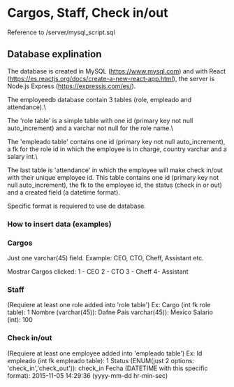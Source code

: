 # Cargos, Staff, Check in/out  
Reference to /server/mysql_script.sql

## Database explination
The database is created in MySQL (https://www.mysql.com) and with React (https://es.reactjs.org/docs/create-a-new-react-app.html), the server is Node.js Express (https://expressjs.com/es/). 

The employeedb database contain 3 tables (role, empleado and attendance).\

The 'role table' is a simple table with one id (primary key not null auto_increment) and a varchar not null for the role name.\

The 'empleado table' contains one id (primary key not null auto_increment), a fk for the role id in which the employee is in charge, country varchar and a salary int.\

The last table is 'attendance' in which the employee will make check in/out with their unique employee id. This table contains one id (primary key not null auto_increment), the fk to the employee id, the status (check in or out) and a created field (a datetime format).

Specific format is requiered to use de database.

### How to insert data (examples)

### Cargos
Just one varchar(45) field. Example:
CEO, CTO, Cheff, Assistant etc.

Mostrar Cargos clicked:
1 - CEO
2 - CTO
3 - Cheff
4- Assistant

### Staff
(Requiere at least one role added into 'role table') Ex:
Cargo (int fk role table): 1
Nombre (varchar(45)): Dafne
País varchar(45)): Mexico
Salario (int): 100


### Check in/out
(Requiere at least one employee added into 'empleado table') Ex:
Id empleado (int fk empleado table): 1
Status (ENUM(just 2 options: 'check_in','check_out')): check_in
Fecha (DATETIME with this specific format): 2015-11-05 14:29:36 (yyyy-mm-dd hr-min-sec)



